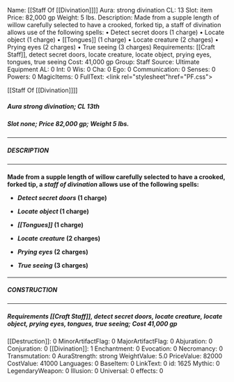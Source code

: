 Name: [[Staff Of [[Divination]]]]
Aura: strong divination
CL: 13
Slot: item
Price: 82,000 gp
Weight: 5 lbs.
Description: Made from a supple length of willow carefully selected to have a crooked, forked tip, a staff of divination allows use of the following spells: • Detect secret doors (1 charge) • Locate object (1 charge) • [[Tongues]] (1 charge) • Locate creature (2 charges) • Prying eyes (2 charges) • True seeing (3 charges)
Requirements: [[Craft Staff]], detect secret doors, locate creature, locate object, prying eyes, tongues, true seeing
Cost: 41,000 gp
Group: Staff
Source: Ultimate Equipment
AL: 0
Int: 0
Wis: 0
Cha: 0
Ego: 0
Communication: 0
Senses: 0
Powers: 0
MagicItems: 0
FullText: <link rel="stylesheet"href="PF.css"><div class="heading"><p class="alignleft">[[Staff Of [[Divination]]]]</p><div style="clear: both;"></div></div><div><h5><b>Aura </b>strong divination; <b>CL </b>13th</h5><h5><b>Slot </b>none; <b>Price </b>82,000 gp; <b>Weight </b>5 lbs.</h5></div><hr/><div><h5><b>DESCRIPTION</b></h5></div><hr/><div><h4><p>Made from a supple length of willow carefully selected to have a crooked, forked tip, a <i>staff of divination</i> allows use of the following spells: </p><p><ul><li> <i>Detect secret doors</i> (1 charge) </p><p><li> <i>Locate object</i> (1 charge) </p><p><li> <i>[[Tongues]]</i> (1 charge) </p><p><li> <i>Locate creature</i> (2 charges) </p><p><li> <i>Prying eyes</i> (2 charges) </p><p><li> <i>True seeing</i> (3 charges)</ul></p></h4></div><hr/><div><h5><b>CONSTRUCTION</b></h5></div><hr/><div><h5><b>Requirements </b>[[Craft Staff]], <i>detect secret doors</i>, <i>locate creature</i>, <i>locate object</i>, <i>prying eyes</i>, <i>tongues</i>, <i>true seeing</i>; <b>Cost </b>41,000 gp</h5></div>
[[Destruction]]: 0
MinorArtifactFlag: 0
MajorArtifactFlag: 0
Abjuration: 0
Conjuration: 0
[[Divination]]: 1
Enchantment: 0
Evocation: 0
Necromancy: 0
Transmutation: 0
AuraStrength: strong
WeightValue: 5.0
PriceValue: 82000
CostValue: 41000
Languages: 0
BaseItem: 0
LinkText: 0
id: 1625
Mythic: 0
LegendaryWeapon: 0
Illusion: 0
Universal: 0
effects: 0
